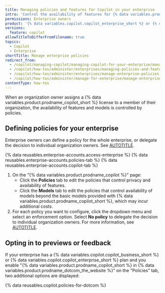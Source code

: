 ```yaml
---
title: Managing policies and features for Copilot in your enterprise
intro: 'Control the availability of features for {% data variables.product.prodname_copilot %} in your enterprise using policies.'
permissions: Enterprise owners
product: '{% data variables.copilot.copilot_enterprise_short %} or {% data variables.copilot.copilot_business_short %}'
versions:
  feature: copilot
allowTitleToDifferFromFilename: true
topics:
  - Copilot
  - Enterprise
shortTitle: Manage enterprise policies
redirect_from:
  - /copilot/managing-copilot/managing-copilot-for-your-enterprise/managing-policies-and-features-for-copilot-in-your-enterprise
  - /copilot/how-tos/administer/enterprises/managing-policies-and-features-for-copilot-in-your-enterprise
  - /copilot/how-tos/administer/enterprises/manage-enterprise-policies
  - /copilot/how-tos/administer/manage-for-enterprise/manage-enterprise-policies
contentType: how-tos
---
```


When an organization owner assigns a {% data variables.product.prodname_copilot_short %} license to a member of their organization, the availability of features and models is controlled by policies.

## Defining policies for your enterprise

Enterprise owners can define a policy for the whole enterprise, or delegate the decision to individual organization owners. See [AUTOTITLE](/copilot/concepts/policies).

{% data reusables.enterprise-accounts.access-enterprise %}
{% data reusables.enterprise-accounts.policies-tab %}
{% data reusables.enterprise-accounts.copilot-tab %}
1. On the "{% data variables.product.prodname_copilot %}" page:
   * Click the **Policies** tab to edit the policies that control privacy and availability of features.
   * Click the **Models** tab to edit the policies that control availability of models beyond the basic models provided with {% data variables.product.prodname_copilot_short %}, which may incur additional costs.
1. For each policy you want to configure, click the dropdown menu and select an enforcement option. Select **No policy** to delegate the decision to individual organization owners. For more information, see [AUTOTITLE](/copilot/reference/feature-availability-enterprise).

## Opting in to previews or feedback

If your enterprise has a {% data variables.copilot.copilot_business_short %} or {% data variables.copilot.copilot_enterprise_short %} plan and you enable "{% data variables.product.prodname_copilot_short %} in {% data variables.product.prodname_dotcom_the_website %}" on the "Policies" tab, two additional options are displayed:

  {% data reusables.copilot.policies-for-dotcom %}
